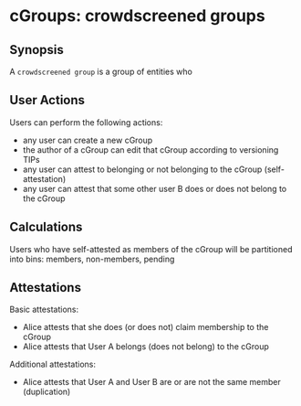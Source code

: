 cGroups: crowdscreened groups
=====

## Synopsis

A `crowdscreened group` is a group of entities who 

## User Actions

Users can perform the following actions:
- any user can create a new cGroup
- the author of a cGroup can edit that cGroup according to versioning TIPs
- any user can attest to belonging or not belonging to the cGroup (self-attestation)
- any user can attest that some other user B does or does not belong to the cGroup

## Calculations

Users who have self-attested as members of the cGroup will be partitioned into bins: members, non-members, pending

## Attestations

Basic attestations:
- Alice attests that she does (or does not) claim membership to the cGroup
- Alice attests that User A belongs (does not belong) to the cGroup

Additional attestations:
- Alice attests that User A and User B are or are not the same member (duplication)
